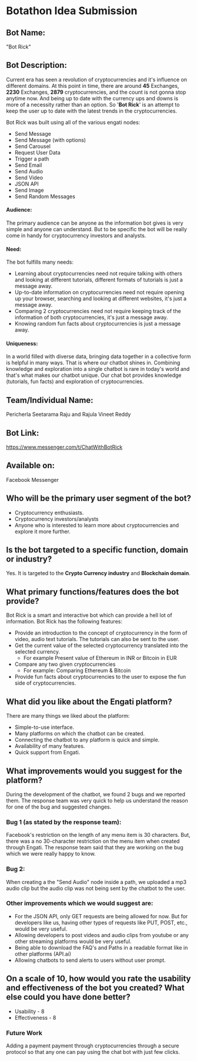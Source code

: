 # Botathon Idea Submission

## Bot Name:
"Bot Rick"

## Bot Description:

Current era has seen a revolution of cryptocurrencies and it's influence on different domains. At this point in time, there are around **45** Exchanges, **2230** Exchanges, **2879** cryptocurrencies,  and the count is not gonna stop anytime now. And being up to date with the currency ups and downs is more of a necessity rather than an option. So '**Bot Rick**' is an attempt to keep the user up to date with the latest trends in the cryptocurrencies.

Bot Rick was built using all of the various engati nodes:
- Send Message
- Send Message (with options)
- Send Carousel
- Request User Data
- Trigger a path
- Send Email
- Send Audio
- Send Video
- JSON API
- Send Image
- Send Random Messages

#### Audience:
The primary audience can be anyone as the information bot gives is very simple and anyone can understand. But to be specific the bot will be really come in handy for cryptocurrency investors and analysts.  

#### Need:
The bot fulfills many needs:  
 - Learning about cryptocurrencies need not require talking with others and looking at different tutorials, different formats of tutorials is just a message away.
 - Up-to-date information on cryptocurrencies need not require opening up your browser, searching and looking at different websites, it's just a message away.
 - Comparing 2 cryptocurrencies need not require keeping track of the information of both cryptocurrencies, it's just a message away.
 - Knowing random fun facts about cryptocurrencies is just a message away.

#### Uniqueness:
In a world filled with diverse data, bringing data together in a collective form is helpful in many ways. That is where our chatbot shines in. Combining knowledge and exploration into a single chatbot is rare in today's world and that's what makes our chatbot unique. Our chat bot provides knowledge (tutorials, fun facts) and exploration of cryptocurrencies.

## Team/Individual Name:
Pericherla Seetarama Raju and Rajula Vineet Reddy

## Bot Link:
https://www.messenger.com/t/ChatWithBotRick

## Available on:
Facebook Messenger

## Who will be the primary user segment of the bot?
- Cryptocurrency enthusiasts. 
- Cryptocurrency investors/analysts
- Anyone who is interested to learn more about cryptocurrencies and explore it more further.
## Is the bot targeted to a specific function, domain or industry?
Yes. It is targeted to the **Crypto Currency industry** and **Blockchain domain**.
## What primary functions/features does the bot provide?
Bot Rick is a smart and interactive bot which can provide a hell lot of information. Bot Rick has the following features:
- Provide an introduction to the concept of cryptocurrency in the form of video, audio text tutorials. The tutorials can also be sent to the user.
- Get the current value of the selected cryptocurrency translated into the selected currency.
    - For example Present value of Ethereum in INR or Bitcoin in EUR
- Compare any two given cryptocurrencies
    - For example: Comparing Ethereum & Bitcoin
- Provide fun facts about cryptocurrencies to the user to expose the fun side of cryptocurrencies.

## What did you like about the Engati platform?
There are many things we liked about the platform:
- Simple-to-use interface.
- Many platforms on which the chatbot can be created.
- Connecting the chatbot to any platform is quick and simple.
- Availability of many features.
- Quick support from Engati.


## What improvements would you suggest for the platform?
During the development of the chatbot, we found 2 bugs and we reported them. The response team was very quick to help us understand the reason for one of the bug and suggested changes. 
### Bug 1 (as stated by the response team):
Facebook's restriction on the length of any menu item is 30 characters. But, there was a no 30-character restriction on the menu item when created through Engati. The response team said that they are working on the bug which we were really happy to know.
### Bug 2:
When creating a the "Send Audio" node inside a path, we uploaded a mp3 audio clip but the audio clip was not being sent by the chatbot to the user.
### Other improvements which we would suggest are:
- For the JSON API, only GET requests are being allowed for now. But for developers like us, having other types of requests like PUT, POST, etc., would be very useful.
- Allowing developers to post videos and audio clips from youtube or any other streaming platforms would be very useful.
- Being able to download the FAQ's and Paths in a readable format like in other platforms (API.ai)
- Allowing chatbots to send alerts to users without user prompt.

## On a scale of 10, how would you rate the usability and effectiveness of the bot you created? What else could you have done better?
 - Usability - 8
 - Effectiveness - 8
 ### Future Work
 Adding a payment payment through cryptocurrencies through a secure protocol so that any one can pay using the chat bot with just few clicks.
